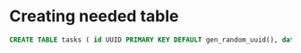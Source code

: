 # Creating needed table

```sql
CREATE TABLE tasks ( id UUID PRIMARY KEY DEFAULT gen_random_uuid(), data json );
```